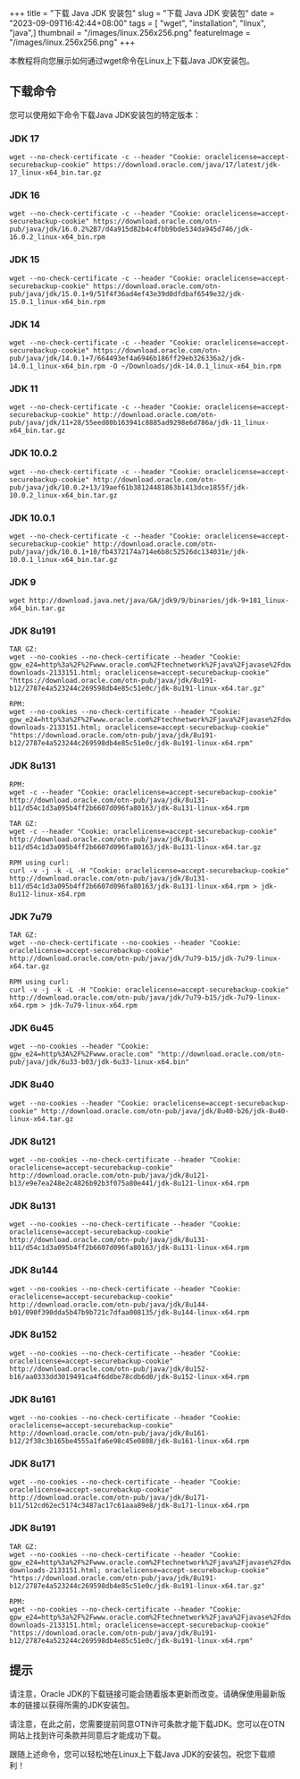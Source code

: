 +++
title = "下载 Java JDK 安装包"
slug = "下载 Java JDK 安装包"
date = "2023-09-09T16:42:44+08:00"
tags = [ "wget", "installation", "linux", "java",]
thumbnail = "/images/linux.256x256.png"
featureImage = "/images/linux.256x256.png"
+++


<p>本教程将向您展示如何通过wget命令在Linux上下载Java JDK安装包。</p>

## 下载命令

您可以使用如下命令下载Java JDK安装包的特定版本：

### JDK 17

```shell
wget --no-check-certificate -c --header "Cookie: oraclelicense=accept-securebackup-cookie" https://download.oracle.com/java/17/latest/jdk-17_linux-x64_bin.tar.gz
```

### JDK 16

```shell
wget --no-check-certificate -c --header "Cookie: oraclelicense=accept-securebackup-cookie" https://download.oracle.com/otn-pub/java/jdk/16.0.2%2B7/d4a915d82b4c4fbb9bde534da945d746/jdk-16.0.2_linux-x64_bin.rpm
```

### JDK 15

```shell
wget --no-check-certificate -c --header "Cookie: oraclelicense=accept-securebackup-cookie" https://download.oracle.com/otn-pub/java/jdk/15.0.1+9/51f4f36ad4ef43e39d0dfdbaf6549e32/jdk-15.0.1_linux-x64_bin.rpm
```

### JDK 14

```shell
wget --no-check-certificate -c --header "Cookie: oraclelicense=accept-securebackup-cookie" https://download.oracle.com/otn-pub/java/jdk/14.0.1+7/664493ef4a6946b186ff29eb326336a2/jdk-14.0.1_linux-x64_bin.rpm -O ~/Downloads/jdk-14.0.1_linux-x64_bin.rpm
```

### JDK 11

```shell
wget --no-check-certificate -c --header "Cookie: oraclelicense=accept-securebackup-cookie" http://download.oracle.com/otn-pub/java/jdk/11+28/55eed80b163941c8885ad9298e6d786a/jdk-11_linux-x64_bin.tar.gz
```

### JDK 10.0.2

```shell
wget --no-check-certificate -c --header "Cookie: oraclelicense=accept-securebackup-cookie" http://download.oracle.com/otn-pub/java/jdk/10.0.2+13/19aef61b38124481863b1413dce1855f/jdk-10.0.2_linux-x64_bin.tar.gz
```

### JDK 10.0.1

```shell
wget --no-check-certificate -c --header "Cookie: oraclelicense=accept-securebackup-cookie" http://download.oracle.com/otn-pub/java/jdk/10.0.1+10/fb4372174a714e6b8c52526dc134031e/jdk-10.0.1_linux-x64_bin.tar.gz
```

### JDK 9

```shell
wget http://download.java.net/java/GA/jdk9/9/binaries/jdk-9+181_linux-x64_bin.tar.gz
```

### JDK 8u191

```shell
TAR GZ:
wget --no-cookies --no-check-certificate --header "Cookie: gpw_e24=http%3a%2F%2Fwww.oracle.com%2Ftechnetwork%2Fjava%2Fjavase%2Fdownloads%2Fjdk8-downloads-2133151.html; oraclelicense=accept-securebackup-cookie" "https://download.oracle.com/otn-pub/java/jdk/8u191-b12/2787e4a523244c269598db4e85c51e0c/jdk-8u191-linux-x64.tar.gz"

RPM:
wget --no-cookies --no-check-certificate --header "Cookie: gpw_e24=http%3a%2F%2Fwww.oracle.com%2Ftechnetwork%2Fjava%2Fjavase%2Fdownloads%2Fjdk8-downloads-2133151.html; oraclelicense=accept-securebackup-cookie" "https://download.oracle.com/otn-pub/java/jdk/8u191-b12/2787e4a523244c269598db4e85c51e0c/jdk-8u191-linux-x64.rpm"
```

### JDK 8u131

```shell
RPM:
wget -c --header "Cookie: oraclelicense=accept-securebackup-cookie" http://download.oracle.com/otn-pub/java/jdk/8u131-b11/d54c1d3a095b4ff2b6607d096fa80163/jdk-8u131-linux-x64.rpm

TAR GZ:
wget -c --header "Cookie: oraclelicense=accept-securebackup-cookie" http://download.oracle.com/otn-pub/java/jdk/8u131-b11/d54c1d3a095b4ff2b6607d096fa80163/jdk-8u131-linux-x64.tar.gz

RPM using curl:
curl -v -j -k -L -H "Cookie: oraclelicense=accept-securebackup-cookie" http://download.oracle.com/otn-pub/java/jdk/8u131-b11/d54c1d3a095b4ff2b6607d096fa80163/jdk-8u131-linux-x64.rpm > jdk-8u112-linux-x64.rpm
```

### JDK 7u79

```shell
TAR GZ:
wget --no-check-certificate --no-cookies --header "Cookie: oraclelicense=accept-securebackup-cookie" http://download.oracle.com/otn-pub/java/jdk/7u79-b15/jdk-7u79-linux-x64.tar.gz

RPM using curl:
curl -v -j -k -L -H "Cookie: oraclelicense=accept-securebackup-cookie" http://download.oracle.com/otn-pub/java/jdk/7u79-b15/jdk-7u79-linux-x64.rpm > jdk-7u79-linux-x64.rpm
```

### JDK 6u45

```shell
wget --no-cookies --header "Cookie: gpw_e24=http%3A%2F%2Fwww.oracle.com" "http://download.oracle.com/otn-pub/java/jdk/6u33-b03/jdk-6u33-linux-x64.bin"
```

### JDK 8u40

```shell
wget --no-cookies --header "Cookie: oraclelicense=accept-securebackup-cookie" http://download.oracle.com/otn-pub/java/jdk/8u40-b26/jdk-8u40-linux-x64.tar.gz
```

### JDK 8u121

```shell
wget --no-cookies --no-check-certificate --header "Cookie: oraclelicense=accept-securebackup-cookie" http://download.oracle.com/otn-pub/java/jdk/8u121-b13/e9e7ea248e2c4826b92b3f075a80e441/jdk-8u121-linux-x64.rpm
```

### JDK 8u131

```shell
wget --no-cookies --no-check-certificate --header "Cookie: oraclelicense=accept-securebackup-cookie" http://download.oracle.com/otn-pub/java/jdk/8u131-b11/d54c1d3a095b4ff2b6607d096fa80163/jdk-8u131-linux-x64.rpm
```

### JDK 8u144

```shell
wget --no-cookies --no-check-certificate --header "Cookie: oraclelicense=accept-securebackup-cookie" http://download.oracle.com/otn-pub/java/jdk/8u144-b01/090f390dda5b47b9b721c7dfaa008135/jdk-8u144-linux-x64.rpm
```

### JDK 8u152

```shell
wget --no-cookies --no-check-certificate --header "Cookie: oraclelicense=accept-securebackup-cookie" http://download.oracle.com/otn-pub/java/jdk/8u152-b16/aa0333dd3019491ca4f6ddbe78cdb6d0/jdk-8u152-linux-x64.rpm
```

### JDK 8u161

```shell
wget --no-cookies --no-check-certificate --header "Cookie: oraclelicense=accept-securebackup-cookie" http://download.oracle.com/otn-pub/java/jdk/8u161-b12/2f38c3b165be4555a1fa6e98c45e0808/jdk-8u161-linux-x64.rpm
```

### JDK 8u171

```shell
wget --no-cookies --no-check-certificate --header "Cookie: oraclelicense=accept-securebackup-cookie" http://download.oracle.com/otn-pub/java/jdk/8u171-b11/512cd62ec5174c3487ac17c61aaa89e8/jdk-8u171-linux-x64.rpm
```

### JDK 8u191

```shell
TAR GZ:
wget --no-cookies --no-check-certificate --header "Cookie: gpw_e24=http%3a%2F%2Fwww.oracle.com%2Ftechnetwork%2Fjava%2Fjavase%2Fdownloads%2Fjdk8-downloads-2133151.html; oraclelicense=accept-securebackup-cookie" "https://download.oracle.com/otn-pub/java/jdk/8u191-b12/2787e4a523244c269598db4e85c51e0c/jdk-8u191-linux-x64.tar.gz"

RPM:
wget --no-cookies --no-check-certificate --header "Cookie: gpw_e24=http%3a%2F%2Fwww.oracle.com%2Ftechnetwork%2Fjava%2Fjavase%2Fdownloads%2Fjdk8-downloads-2133151.html; oraclelicense=accept-securebackup-cookie" "https://download.oracle.com/otn-pub/java/jdk/8u191-b12/2787e4a523244c269598db4e85c51e0c/jdk-8u191-linux-x64.rpm"
```

## 提示

请注意，Oracle JDK的下载链接可能会随着版本更新而改变。请确保使用最新版本的链接以获得所需的JDK安装包。

请注意，在此之前，您需要提前同意OTN许可条款才能下载JDK。您可以在OTN网站上找到许可条款并同意后才能成功下载。

跟随上述命令，您可以轻松地在Linux上下载Java JDK的安装包。祝您下载顺利！



